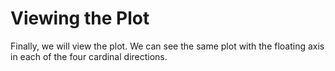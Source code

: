 # Viewing the Plot

Finally, we will view the plot. We can see the same plot with the floating axis in each of the four cardinal directions.
